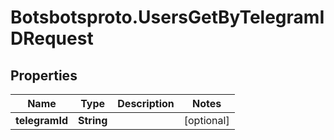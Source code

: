 # Botsbotsproto.UsersGetByTelegramIDRequest

## Properties
Name | Type | Description | Notes
------------ | ------------- | ------------- | -------------
**telegramId** | **String** |  | [optional] 
